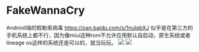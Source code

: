 # FakeWannaCry
Android端的假勒索病毒
https://pan.baidu.com/s/1nuIqbXJ
似乎是在第三方的手机系统上都不行，因为像miui这种rom不允许应用默认自启动，原生系统或者lineage os这样的系统还是可以的，就当玩玩。
<img src="http://ww1.sinaimg.cn/large/7269351cgy1ffos66ymwvj20u01hczvz.jpg"/>
<img src="http://ww1.sinaimg.cn/large/7269351cgy1ffos6ohs2dj20u01hckjn.jpg"/>
